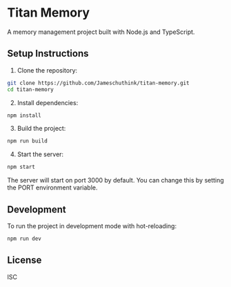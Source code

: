 # Titan Memory

A memory management project built with Node.js and TypeScript.

## Setup Instructions

1. Clone the repository:
```bash
git clone https://github.com/Jameschuthink/titan-memory.git
cd titan-memory
```

2. Install dependencies:
```bash
npm install
```

3. Build the project:
```bash
npm run build
```

4. Start the server:
```bash
npm start
```

The server will start on port 3000 by default. You can change this by setting the PORT environment variable.

## Development

To run the project in development mode with hot-reloading:
```bash
npm run dev
```

## License

ISC